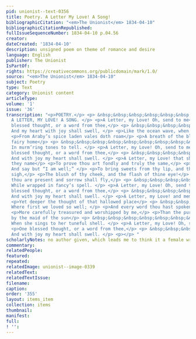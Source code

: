 ```yaml
---
pid: unionist--text-0356
title: Poetry. A Letter My Love! A Song!
bibliographicCitation: "<em>The Unionist</em> 1834-04-10"
bibliographicCitationRepublished: 
fullIssueSequenceNumber: 1834-04-10 p.04.56
creator: 
dateCreated: '1834-04-10'
description: unsigned poem on theme of romance and desire
language: English
publisher: The Unionist
IsPartOf: 
rights: https://creativecommons.org/publicdomain/mark/1.0/
source: "<em>The Unionist</em> 1834-04-10"
subject: Poetry
type: Text
category: Unionist content
articleType: 
volume: '1'
issue: '36'
transcription: "<p>POETRY.</p> <p> &nbsp;&nbsp;&nbsp;&nbsp;&nbsp;&nbsp;&nbsp;&nbsp;&nbsp;&nbsp;&nbsp;
  A LETTER, MY LOVE! A SONG. </p> <p>A Letter, my Love! Oh, send to me</p> <p>One
  blessed thought, or a word from thee,</p> <p> &nbsp;&nbsp;&nbsp;&nbsp;&nbsp;&nbsp;&nbsp;&nbsp;&nbsp;&nbsp;&nbsp;
  And my heart with joy shall swell, </p> <p>Like the ocean wave, when over its foam,</p>
  <p>From Araby’s spice laden vales doth roam</p> <p>A breath of the bliss of its
  fairy home</p> <p> &nbsp;&nbsp;&nbsp;&nbsp;&nbsp;&nbsp;&nbsp;&nbsp;&nbsp;&nbsp;&nbsp;
  In murm’ring tones to tell. </p> <p>A Letter, my Love! Oh, send to me</p> <p>One
  blessed thought, or a word from thee,</p> <p> &nbsp;&nbsp;&nbsp;&nbsp;&nbsp;&nbsp;&nbsp;&nbsp;&nbsp;&nbsp;&nbsp;
  And with joy my heart shall swell. </p> <p>A Letter, my Love! that shall breathe
  they name</p> <p>To prove thou art fondly and truly the same,</p> <p> &nbsp;&nbsp;&nbsp;&nbsp;&nbsp;&nbsp;&nbsp;&nbsp;&nbsp;&nbsp;&nbsp;
  And say but “I am well;” </p> <p>To bring sweets from thy lip, and the balm of thy
  sigh,</p> <p>The blush of thy cheek, and the flash of thine eye!</p> <p>I’ll think
  thou are present and sorrow shall fly,</p> <p> &nbsp;&nbsp;&nbsp;&nbsp;&nbsp;&nbsp;&nbsp;&nbsp;&nbsp;&nbsp;&nbsp;
  While wrapped in fancy’s spell. </p> <p>A Letter, my Love! Oh, send to me</p> <p>One
  blessed thought, or a word from thee,</p> <p> &nbsp;&nbsp;&nbsp;&nbsp;&nbsp;&nbsp;&nbsp;&nbsp;&nbsp;&nbsp;&nbsp;
  And with joy my heart shall swell. </p> <p>A Letter, my Love! and mem’ry shall trace</p>
  <p>Yet deeper the thought of that hallowed place</p> <p> &nbsp;&nbsp;&nbsp;&nbsp;&nbsp;&nbsp;&nbsp;&nbsp;&nbsp;&nbsp;&nbsp;
  Where first we loved so well; </p> <p>And every word thou hast spoken shall be</p>
  <p>More carefully treasured and worshipped by me,</p> <p>Than the purest of pearls
  by the maid of the sun</p> <p> &nbsp;&nbsp;&nbsp;&nbsp;&nbsp;&nbsp;&nbsp;&nbsp;&nbsp;&nbsp;&nbsp;
  When she sings to her tuneful shell. </p> <p>A Letter, my Love! Oh, send to me</p>
  <p>One blessed thought, or a word from thee,</p> <p> &nbsp;&nbsp;&nbsp;&nbsp;&nbsp;&nbsp;&nbsp;&nbsp;&nbsp;&nbsp;&nbsp;
  And with joy my heart shall swell. </p> <p></p> "
scholarlyNotes: no author given, which leads me to think it a female writer
commentary: 
relatedPeople: 
featured: 
repeated: 
relatedImage: unionist--image-0339
relatedText: 
relatedTextIssue: 
filename: 
caption: 
order: '355'
layout: items_item
collection: items
thumbnail: 
manifest: 
full: 
! '': 
---
```

